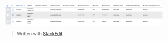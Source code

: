 

![acadci ser](acadci-service-account.png)
> Written with [StackEdit](https://stackedit.io/).
<!--stackedit_data:
eyJoaXN0b3J5IjpbMTM2MDQ2OTUwMV19
-->